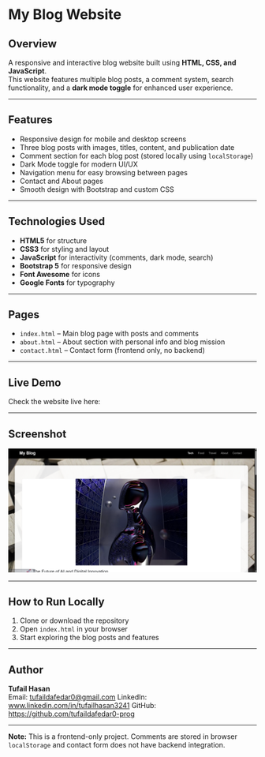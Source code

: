 # My Blog Website

## Overview
A responsive and interactive blog website built using **HTML, CSS, and JavaScript**.  
This website features multiple blog posts, a comment system, search functionality, and a **dark mode toggle** for enhanced user experience.  

---

## Features
- Responsive design for mobile and desktop screens  
- Three blog posts with images, titles, content, and publication date  
- Comment section for each blog post (stored locally using `localStorage`)  
- Dark Mode toggle for modern UI/UX  
- Navigation menu for easy browsing between pages  
- Contact and About pages  
- Smooth design with Bootstrap and custom CSS  

---

## Technologies Used
- **HTML5** for structure  
- **CSS3** for styling and layout  
- **JavaScript** for interactivity (comments, dark mode, search)  
- **Bootstrap 5** for responsive design  
- **Font Awesome** for icons  
- **Google Fonts** for typography  

---

## Pages
- `index.html` – Main blog page with posts and comments  
- `about.html` – About section with personal info and blog mission  
- `contact.html` – Contact form (frontend only, no backend)  

---

## Live Demo
Check the website live here:   

---

## Screenshot
![Blog Screenshot](Images/ss.png)  

---

## How to Run Locally
1. Clone or download the repository  
2. Open `index.html` in your browser  
3. Start exploring the blog posts and features  

---

## Author
**Tufail Hasan**  
Email: tufaildafedar0@gmail.com 
LinkedIn: www.linkedin.com/in/tufailhasan3241
GitHub: https://github.com/tufaildafedar0-prog

---

**Note:** This is a frontend-only project. Comments are stored in browser `localStorage` and contact form does not have backend integration.


